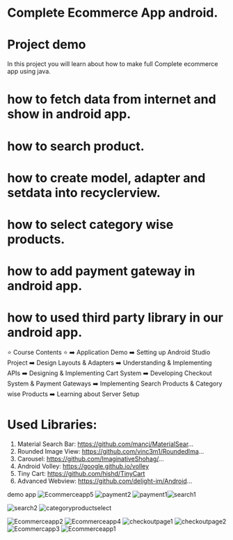 
# Complete Ecommerce App android.
# Project demo

In this project you will learn about how to make full Complete
ecommerce app using java.

# how to fetch data from internet and show in android app.
# how to search product.
# how to create model, adapter and setdata into recyclerview.
# how to select category wise products.
# how to add payment gateway in android app.
# how to used third party library in our android app.

⭐ Course Contents ⭐
➡️ Application Demo
➡️ Setting up Android Studio Project
➡️ Design Layouts & Adapters
➡️ Understanding & Implementing APIs
➡️ Designing & Implementing Cart System
➡️ Developing Checkout System & Payment Gateways
➡️ Implementing Search Products & Category wise Products
➡️ Learning about Server Setup


# Used Libraries: 
1) Material Search Bar: https://github.com/mancj/MaterialSear...
2) Rounded Image View: https://github.com/vinc3m1/RoundedIma...
3) Carousel: https://github.com/ImaginativeShohag/...
4) Android Volley: https://google.github.io/volley
5) Tiny Cart: https://github.com/hishd/TinyCart
6) Advanced Webview: https://github.com/delight-im/Android...

demo app
![Ecommerceapp5](https://user-images.githubusercontent.com/109209762/178705137-420917f8-54fc-4eae-bdad-95c3cbc50599.png)
![payment2](https://user-images.githubusercontent.com/109209762/178705144-1e4e3eb0-044e-485d-9f9f-47a8cb047b72.png)
![payment1](https://user-images.githubusercontent.com/109209762/178705142-8514e121-8685-42c2-bf09-2ed1ae69b1b3.png)![search1](https://user-images.githubusercontent.com/109209762/178705149-8f7afa7f-5710-4ac8-b0c6-f86e673d5ae9.png)


![search2](https://user-images.githubusercontent.com/109209762/178705165-802cb41a-2a9d-40fd-9782-e9dc8e8d76ea.png)
![categoryproductselect](https://user-images.githubusercontent.com/109209762/178705168-b6003347-64f8-4da7-9fc2-dcc8adf500bb.png)

![Ecommerceapp2](https://user-images.githubusercontent.com/109209762/178705117-f026518a-707f-4ef2-9e82-2f43c7658d14.png)
![Ecommerceapp4](https://user-images.githubusercontent.com/109209762/178705133-9c2cbee3-bd89-462e-8dee-21b90380836d.png)
![checkoutpage1](https://user-images.githubusercontent.com/109209762/178705170-7f0595a7-c851-4524-b328-a5b497a77cbc.png)
![checkoutpage2](https://user-images.githubusercontent.com/109209762/178705172-aff54e36-47a9-429c-9914-bc4221206fc9.png)
![Ecommercapp3](https://user-images.githubusercontent.com/109209762/178705176-8797de0f-2b7b-493e-810c-4e0a8d538a76.png)
![Ecommerceapp1](https://user-images.githubusercontent.com/109209762/178705185-c9ecfd90-0f47-4a8b-864f-1b1e700a3e4e.png)
